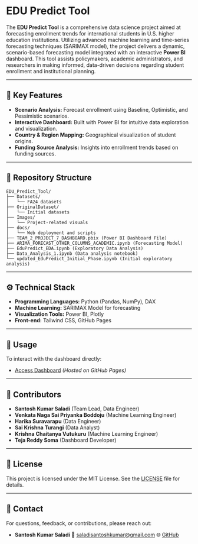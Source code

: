 # EDU Predict Tool

The **EDU Predict Tool** is a comprehensive data science project aimed at forecasting enrollment trends for international students in U.S. higher education institutions. Utilizing advanced machine learning and time-series forecasting techniques (SARIMAX model), the project delivers a dynamic, scenario-based forecasting model integrated with an interactive **Power BI** dashboard. This tool assists policymakers, academic administrators, and researchers in making informed, data-driven decisions regarding student enrollment and institutional planning.

---

## 📌 Key Features

* **Scenario Analysis:** Forecast enrollment using Baseline, Optimistic, and Pessimistic scenarios.
* **Interactive Dashboard:** Built with Power BI for intuitive data exploration and visualization.
* **Country & Region Mapping:** Geographical visualization of student origins.
* **Funding Source Analysis:** Insights into enrollment trends based on funding sources.

---

## 📂 Repository Structure

```
EDU_Predict_Tool/
├── Datasets/
│   └── FA24 datasets
├── OriginalDataset/
│   └── Initial datasets
├── Images/
│   └── Project-related visuals
├── docs/
│   └── Web deployment and scripts
├── TEAM_2_PROJECT_7_DASHBOARD.pbix (Power BI Dashboard File)
├── ARIMA_FORECAST_OTHER_COLUMNS_ACADEMIC.ipynb (Forecasting Model)
├── EduPredict_EDA.ipynb (Exploratory Data Analysis)
├── Data_Analysis_1.ipynb (Data analysis notebook)
└── updated_EduPredict_Initial_Phase.ipynb (Initial exploratory analysis)
```

---

## ⚙️ Technical Stack

* **Programming Languages:** Python (Pandas, NumPy), DAX
* **Machine Learning:** SARIMAX Model for forecasting
* **Visualization Tools:** Power BI, Plotly
* **Front-end:** Tailwind CSS, GitHub Pages

---

## 🚀 Usage

To interact with the dashboard directly:

* [Access Dashboard](https://priyankaboddoju.github.io/EDU-PREDICT-TOOL/) *(Hosted on GitHub Pages)*

---

## 👥 Contributors

* **Santosh Kumar Saladi** (Team Lead, Data Engineer)
* **Venkata Naga Sai Priyanka Boddoju** (Machine Learning Engineer)
* **Harika Suravarapu** (Data Engineer)
* **Sai Krishna Turangi** (Data Analyst)
* **Krishna Chaitanya Vutukuru** (Machine Learning Engineer)
* **Teja Reddy Soma** (Dashboard Developer)

---

## 📜 License

This project is licensed under the MIT License. See the [LICENSE](LICENSE.md) file for details.

---

## 📧 Contact

For questions, feedback, or contributions, please reach out:

* **Santosh Kumar Saladi**
  📧 [saladisantoshkumar@gmail.com](mailto:saladisantoshkumar@gmail.com)
  🌐 [GitHub](https://github.com/Santoshsaladi)
